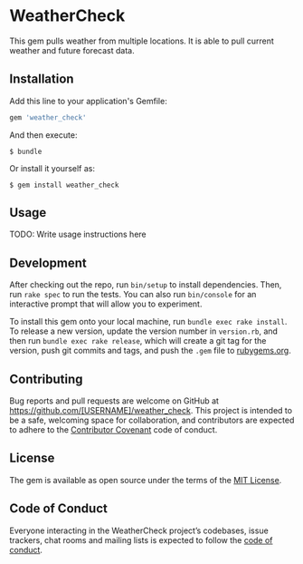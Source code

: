 # WeatherCheck

This gem pulls weather from multiple locations. It is able to pull current weather and future forecast data.

## Installation

Add this line to your application's Gemfile:

```ruby
gem 'weather_check'
```

And then execute:

    $ bundle

Or install it yourself as:

    $ gem install weather_check

## Usage

TODO: Write usage instructions here

## Development

After checking out the repo, run `bin/setup` to install dependencies. Then, run `rake spec` to run the tests. You can also run `bin/console` for an interactive prompt that will allow you to experiment.

To install this gem onto your local machine, run `bundle exec rake install`. To release a new version, update the version number in `version.rb`, and then run `bundle exec rake release`, which will create a git tag for the version, push git commits and tags, and push the `.gem` file to [rubygems.org](https://rubygems.org).

## Contributing

Bug reports and pull requests are welcome on GitHub at https://github.com/[USERNAME]/weather_check. This project is intended to be a safe, welcoming space for collaboration, and contributors are expected to adhere to the [Contributor Covenant](http://contributor-covenant.org) code of conduct.

## License

The gem is available as open source under the terms of the [MIT License](https://opensource.org/licenses/MIT).

## Code of Conduct

Everyone interacting in the WeatherCheck project’s codebases, issue trackers, chat rooms and mailing lists is expected to follow the [code of conduct](https://github.com/[USERNAME]/weather_check/blob/master/CODE_OF_CONDUCT.md).
